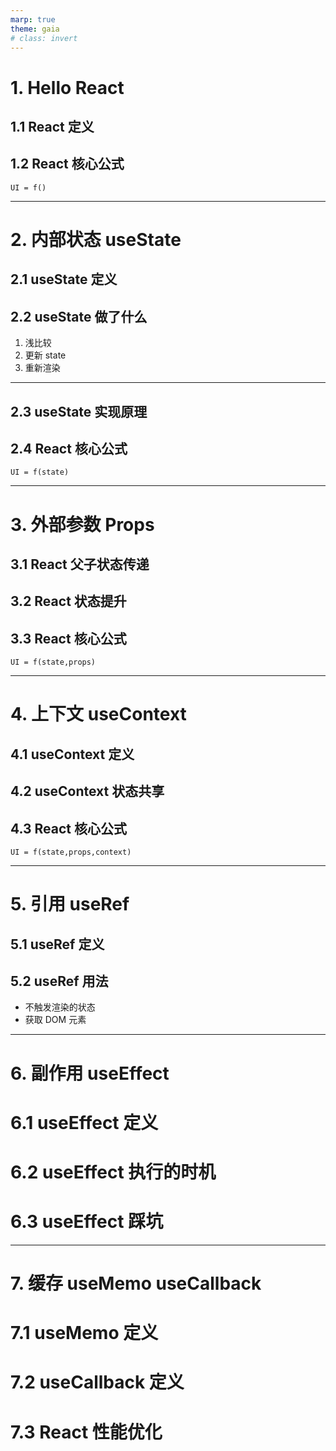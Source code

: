 ```yaml
---
marp: true
theme: gaia
# class: invert
---
```


# 1. Hello React

## 1.1 React 定义

## 1.2 React 核心公式

`UI = f()`

---

# 2. 内部状态 useState

## 2.1 useState 定义

## 2.2 useState 做了什么

1. 浅比较
2. 更新 state
3. 重新渲染

---

## 2.3 useState 实现原理

## 2.4 React 核心公式

`UI = f(state)`

---

# 3. 外部参数 Props

## 3.1 React 父子状态传递

## 3.2 React 状态提升

## 3.3 React 核心公式

`UI = f(state,props)`

---

# 4. 上下文 useContext

## 4.1 useContext 定义

## 4.2 useContext 状态共享

## 4.3 React 核心公式

`UI = f(state,props,context)`

---

# 5. 引用 useRef

## 5.1 useRef 定义

## 5.2 useRef 用法

- 不触发渲染的状态
- 获取 DOM 元素

---

# 6. 副作用 useEffect

# 6.1 useEffect 定义

# 6.2 useEffect 执行的时机

# 6.3 useEffect 踩坑

---

# 7. 缓存 useMemo useCallback

# 7.1 useMemo 定义

# 7.2 useCallback 定义

# 7.3 React 性能优化
